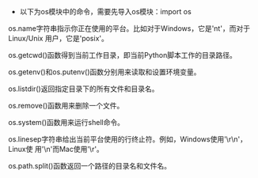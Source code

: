 - 以下为os模块中的命令，需要先导入os模块：import os

os.name字符串指示你正在使用的平台。比如对于Windows，它是'nt'，而对于Linux/Unix
用户，它是'posix'。

os.getcwd()函数得到当前工作目录，即当前Python脚本工作的目录路径。

os.getenv()和os.putenv()函数分别用来读取和设置环境变量。

os.listdir()返回指定目录下的所有文件和目录名。

os.remove()函数用来删除一个文件。

os.system()函数用来运行shell命令。

os.linesep字符串给出当前平台使用的行终止符。例如，Windows使用'\r\n'，Linux使
用'\n'而Mac使用'\r'。

os.path.split()函数返回一个路径的目录名和文件名。
